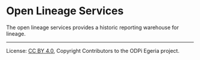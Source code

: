 <!-- SPDX-License-Identifier: CC-BY-4.0 -->
<!-- Copyright Contributors to the ODPi Egeria project. -->

# Open Lineage Services

The open lineage services provides a historic reporting warehouse for lineage.




----
License: [CC BY 4.0](https://creativecommons.org/licenses/by/4.0/),
Copyright Contributors to the ODPi Egeria project.